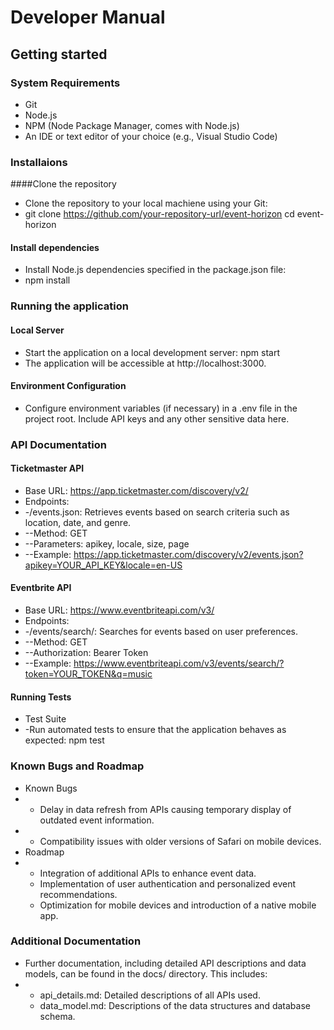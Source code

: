 # Developer Manual

## Getting started 

### System Requirements 
- Git
- Node.js
- NPM (Node Package Manager, comes with Node.js)
- An IDE or text editor of your choice (e.g., Visual Studio Code)

### Installaions

####Clone the repository
- Clone the repository to your local machiene using your Git:
- git clone https://github.com/your-repository-url/event-horizon cd event-horizon

#### Install dependencies
- Install Node.js dependencies specified in the package.json file:
- npm install

### Running the application 

#### Local Server
- Start the application on a local development server: npm start
- The application will be accessible at http://localhost:3000.

#### Environment Configuration
- Configure environment variables (if necessary) in a .env file in the project root. Include API keys and any other sensitive data here.

### API Documentation
#### Ticketmaster API
- Base URL: https://app.ticketmaster.com/discovery/v2/
- Endpoints:
- -/events.json: Retrieves events based on search criteria such as location, date, and genre.
- --Method: GET
- --Parameters: apikey, locale, size, page
- --Example: https://app.ticketmaster.com/discovery/v2/events.json?apikey=YOUR_API_KEY&locale=en-US

#### Eventbrite API
- Base URL: https://www.eventbriteapi.com/v3/
- Endpoints:
- -/events/search/: Searches for events based on user preferences.
- --Method: GET
- --Authorization: Bearer Token
- --Example: https://www.eventbriteapi.com/v3/events/search/?token=YOUR_TOKEN&q=music

#### Running Tests
- Test Suite
- -Run automated tests to ensure that the application behaves as expected: npm test

### Known Bugs and Roadmap
- Known Bugs
- - Delay in data refresh from APIs causing temporary display of outdated event information.
- - Compatibility issues with older versions of Safari on mobile devices.
- Roadmap
- - Integration of additional APIs to enhance event data.
  - Implementation of user authentication and personalized event recommendations.
  - Optimization for mobile devices and introduction of a native mobile app.
 
### Additional Documentation
- Further documentation, including detailed API descriptions and data models, can be found in the docs/ directory. This includes:
- - api_details.md: Detailed descriptions of all APIs used.
  - data_model.md: Descriptions of the data structures and database schema.


